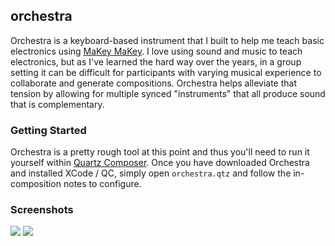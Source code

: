 ## orchestra

Orchestra is a keyboard-based instrument that I built to help me teach basic electronics using [MaKey MaKey](http://makeymakey.com). I love using sound and music to teach electronics, but as I've learned the hard way over the years, in a group setting it can be difficult for participants with varying musical experience to collaborate and generate compositions. Orchestra helps alleviate that tension by allowing for multiple synced "instruments" that all produce sound that is complementary.

### Getting Started
Orchestra is a pretty rough tool at this point and thus you'll need to run it yourself within [Quartz Composer](). Once you have downloaded Orchestra and installed XCode / QC, simply open `orchestra.qtz` and follow the in-composition notes to configure.

### Screenshots
![](https://raw.github.com/thisandagain/orchestra/master/screenshots/patch.png)
![](https://raw.github.com/thisandagain/orchestra/master/screenshots/viewer.png)